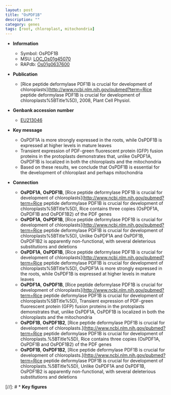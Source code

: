 ```yaml
---
layout: post
title: "OsPDF1B"
description: ""
category: genes
tags: [root, chloroplast, mitochondria]
---
```


* **Information**  
    + Symbol: OsPDF1B  
    + MSU: [LOC_Os01g45070](http://rice.plantbiology.msu.edu/cgi-bin/ORF_infopage.cgi?orf=LOC_Os01g45070)  
    + RAPdb: [Os01g0637600](http://rapdb.dna.affrc.go.jp/viewer/gbrowse_details/irgsp1?name=Os01g0637600)  

* **Publication**  
    + [Rice peptide deformylase PDF1B is crucial for development of chloroplasts](http://www.ncbi.nlm.nih.gov/pubmed?term=Rice peptide deformylase PDF1B is crucial for development of chloroplasts%5BTitle%5D), 2008, Plant Cell Physiol.

* **Genbank accession number**  
    + [EU213046](http://www.ncbi.nlm.nih.gov/nuccore/EU213046)

* **Key message**  
    + OsPDF1A is more strongly expressed in the roots, while OsPDF1B is expressed at higher levels in mature leaves
    + Transient expression of PDF-green fluorescent protein (GFP) fusion proteins in the protoplasts demonstrates that, unlike OsPDF1A, OsPDF1B is localized in both the chloroplasts and the mitochondria
    + Based on these results, we conclude that OsPDF1B is essential for the development of chloroplast and perhaps mitochondria

* **Connection**  
    + __OsPDF1A__, __OsPDF1B__, [Rice peptide deformylase PDF1B is crucial for development of chloroplasts](http://www.ncbi.nlm.nih.gov/pubmed?term=Rice peptide deformylase PDF1B is crucial for development of chloroplasts%5BTitle%5D), Rice contains three copies (OsPDF1A, OsPDF1B and OsPDF1B2) of the PDF genes
    + __OsPDF1A__, __OsPDF1B__, [Rice peptide deformylase PDF1B is crucial for development of chloroplasts](http://www.ncbi.nlm.nih.gov/pubmed?term=Rice peptide deformylase PDF1B is crucial for development of chloroplasts%5BTitle%5D), Unlike OsPDF1A and OsPDF1B, OsPDF1B2 is apparently non-functional, with several deleterious substitutions and deletions
    + __OsPDF1A__, __OsPDF1B__, [Rice peptide deformylase PDF1B is crucial for development of chloroplasts](http://www.ncbi.nlm.nih.gov/pubmed?term=Rice peptide deformylase PDF1B is crucial for development of chloroplasts%5BTitle%5D), OsPDF1A is more strongly expressed in the roots, while OsPDF1B is expressed at higher levels in mature leaves
    + __OsPDF1A__, __OsPDF1B__, [Rice peptide deformylase PDF1B is crucial for development of chloroplasts](http://www.ncbi.nlm.nih.gov/pubmed?term=Rice peptide deformylase PDF1B is crucial for development of chloroplasts%5BTitle%5D), Transient expression of PDF-green fluorescent protein (GFP) fusion proteins in the protoplasts demonstrates that, unlike OsPDF1A, OsPDF1B is localized in both the chloroplasts and the mitochondria
    + __OsPDF1B__, __OsPDF1B2__, [Rice peptide deformylase PDF1B is crucial for development of chloroplasts.](http://www.ncbi.nlm.nih.gov/pubmed?term=Rice peptide deformylase PDF1B is crucial for development of chloroplasts.%5BTitle%5D), Rice contains three copies (OsPDF1A, OsPDF1B and OsPDF1B2) of the PDF genes
    + __OsPDF1B__, __OsPDF1B2__, [Rice peptide deformylase PDF1B is crucial for development of chloroplasts.](http://www.ncbi.nlm.nih.gov/pubmed?term=Rice peptide deformylase PDF1B is crucial for development of chloroplasts.%5BTitle%5D), Unlike OsPDF1A and OsPDF1B, OsPDF1B2 is apparently non-functional, with several deleterious substitutions and deletions

[//]: # * **Key figures**  


